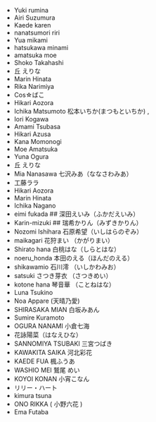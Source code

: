 * Yuki rumina
* Airi Suzumura
* Kaede karen
* nanatsumori riri
* Yua mikami
* hatsukawa minami
* amatsuka moe
* Shoko Takahashi
* 丘 えりな
* Marin Hinata
* Rika Narimiya
* Cos☆ばこ
* Hikari Aozora
* Ichika Matsumoto 松本いちか(まつもといちか) ,
* Iori Kogawa
* Amami Tsubasa
* Hikari Azusa
* Kana Momonogi
* Moe Amatsuka
* Yuna Ogura
* 丘 えりな
* Mia Nanasawa 七沢みあ（ななさわみあ）
* 工藤ララ
* Hikari Aozora
* Marin Hinata
* Ichika Nagano
* eimi fukada ## 深田えいみ（ふかだえいみ）
* Karin-mizuki ## 瑞希かりん（みずきかりん）
* Nozomi Ishihara 石原希望（いしはらのぞみ）
* maikagari 花狩まい （かがりまい）
* Shirato hana 白桃はな（しらとはな）
* noeru_honda 本田のえる（ほんだのえる）
* shikawamio 石川澪 （いしかわみお）
*  satsuki さつき芽衣 （さつきめい）
* kotone hana 琴音華 （ことねはな）
* Luna Tsukino
* Noa Appare (天晴乃愛)
* SHIRASAKA MIAN  白坂みあん
* Sumire Kuramoto
* OGURA NANAMI 小倉七海
* 花詠陽菜（はなえひな）
* SANNOMIYA TSUBAKI 三宮つばき
* KAWAKITA SAIKA 河北彩花
* KAEDE FUA 楓ふうあ
* WASHIO MEI 鷲尾 めい
* KOYOI KONAN 小宵こなん
* リリー・ハート
* kimura tsuna
* ONO RIKKA ( 小野六花 )
* Ema Futaba
